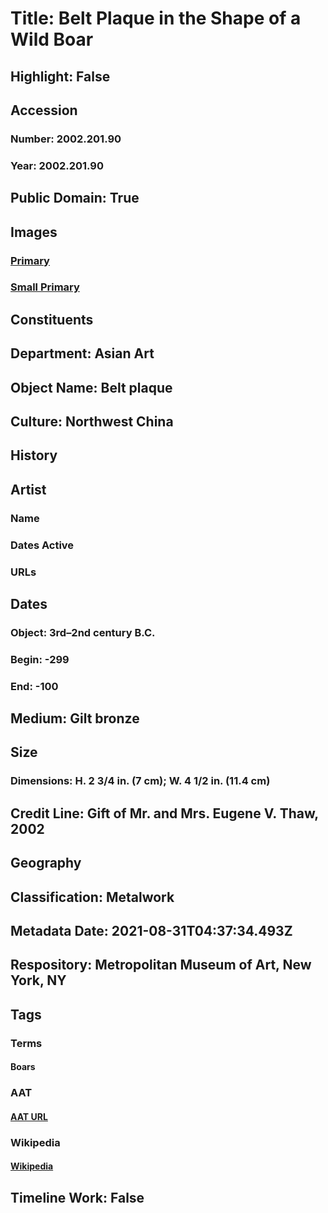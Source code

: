 # Title: Belt Plaque in the Shape of a Wild Boar
## Highlight: False
## Accession
### Number: 2002.201.90
### Year: 2002.201.90
## Public Domain: True
## Images
### [Primary](https://images.metmuseum.org/CRDImages/as/original/2002_201_90_O1.jpg)
### [Small Primary](https://images.metmuseum.org/CRDImages/as/web-large/2002_201_90_O1.jpg)
## Constituents
## Department: Asian Art
## Object Name: Belt plaque
## Culture: Northwest China
## History
## Artist
### Name
### Dates Active
### URLs
## Dates
### Object: 3rd–2nd century B.C.
### Begin: -299
### End: -100
## Medium: Gilt bronze
## Size
### Dimensions: H. 2 3/4 in. (7 cm); W. 4 1/2 in. (11.4 cm)
## Credit Line: Gift of Mr. and Mrs. Eugene V. Thaw, 2002
## Geography
## Classification: Metalwork
## Metadata Date: 2021-08-31T04:37:34.493Z
## Respository: Metropolitan Museum of Art, New York, NY
## Tags
### Terms
#### Boars
### AAT
#### [AAT URL](http://vocab.getty.edu/page/aat/300250112)
### Wikipedia
#### [Wikipedia]()
## Timeline Work: False